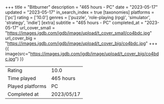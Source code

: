 +++
title = "Bitburner"
description = "465 hours - PC"
date = "2023-05-17"
updated = "2023-05-17"
in_search_index = true
[taxonomies]
platforms = ['pc']
rating = ['10.0']
genres = ['puzzle', 'role-playing (rpg)', 'simulator', 'strategy', 'indie']
[extra]
subtitle = "465 hours - PC"
completed_at = "2023-05-17"
url_cover_small = "https://images.igdb.com/igdb/image/upload/t_cover_small/co4bdc.jpg"
url_cover_big = "https://images.igdb.com/igdb/image/upload/t_cover_big/co4bdc.jpg"
+++
{{ image(src="https://images.igdb.com/igdb/image/upload/t_cover_big/co4bdc.jpg") }}

|              |            |
| ------------ | ---------- |
| Rating       | 10.0 |
| Time played  | 465 hours |
| Played platforms    | PC |
| Completed at | 2023/05/17 |

